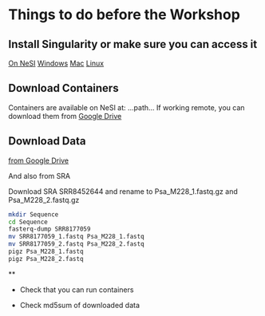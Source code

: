 # Things to do before the Workshop

## Install Singularity or make sure you can access it
[On NeSI](https://support.nesi.org.nz/hc/en-gb/articles/360001107916-Singularity)
[Windows](https://sylabs.io/guides/3.0/user-guide/installation.html#install-on-windows-or-mac)
[Mac](https://sylabs.io/guides/3.0/user-guide/installation.html#install-on-windows-or-mac)
[Linux](https://sylabs.io/guides/3.0/user-guide/installation.html#install-on-linux)

## Download Containers
Containers are available on NeSI at: ...path...
If working remote, you can download them from [Google Drive](https://drive.google.com/drive/folders/1QpyTKDd4FIBoRaNKieCCbySyNVGvzGkv?usp=sharing)

## Download Data
[from Google Drive](https://drive.google.com/drive/folders/1RQ2PxqP7y8REgPbBqMEikn25fhBwSxw3?usp=sharing)

And also from SRA

Download SRA SRR8452644 and rename to Psa_M228_1.fastq.gz and Psa_M228_2.fastq.gz
```bash
mkdir Sequence
cd Sequence
fasterq-dump SRR8177059
mv SRR8177059_1.fastq Psa_M228_1.fastq
mv SRR8177059_2.fastq Psa_M228_2.fastq
pigz Psa_M228_1.fastq
pigz Psa_M228_2.fastq
```


** 
* Check that you can run containers

* Check md5sum of downloaded data
